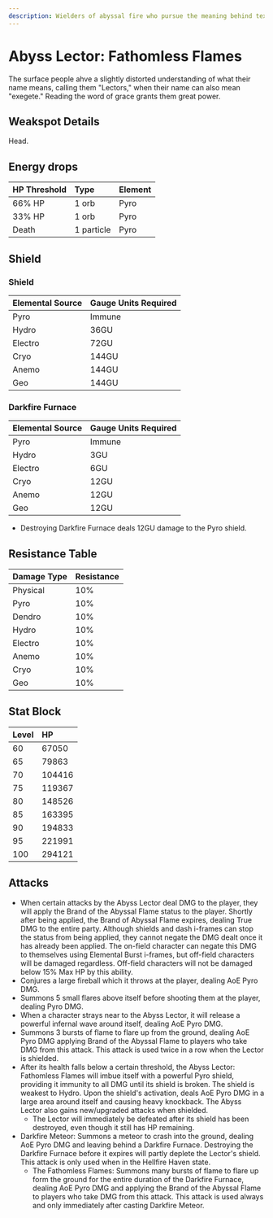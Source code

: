 ```yaml
---
description: Wielders of abyssal fire who pursue the meaning behind texts and scriptures. Is a member of the Abyss Order.
---
```


# Abyss Lector: Fathomless Flames

The surface people ahve a slightly distorted understanding of what their name means, calling them "Lectors," when their name can also mean "exegete." Reading the word of grace grants them great power.

## Weakspot Details

Head.

## Energy drops

| HP Threshold | Type       | Element |
| :----------- | :--------- | :------ |
| 66% HP       | 1 orb      | Pyro    |
| 33% HP       | 1 orb      | Pyro    |
| Death        | 1 particle | Pyro    |

## Shield

### Shield

| Elemental Source | Gauge Units Required |
| :--------------- | :------------------- |
| Pyro             | Immune               |
| Hydro            | 36GU                 |
| Electro          | 72GU                 |
| Cryo             | 144GU                |
| Anemo            | 144GU                |
| Geo              | 144GU                |

### Darkfire Furnace

| Elemental Source | Gauge Units Required |
| :--------------- | :------------------- |
| Pyro             | Immune               |
| Hydro            | 3GU                  |
| Electro          | 6GU                  |
| Cryo             | 12GU                 |
| Anemo            | 12GU                 |
| Geo              | 12GU                 |

* Destroying Darkfire Furnace deals 12GU damage to the Pyro shield.

## Resistance Table

| Damage Type | Resistance |
| :---------- | :--------- |
| Physical    | 10%        |
| Pyro        | 10%        |
| Dendro      | 10%        |
| Hydro       | 10%        |
| Electro     | 10%        |
| Anemo       | 10%        |
| Cryo        | 10%        |
| Geo         | 10%        |

## Stat Block

| Level | HP     |
| :---- | :----- |
| 60    | 67050  |
| 65    | 79863  |
| 70    | 104416 |
| 75    | 119367 |
| 80    | 148526 |
| 85    | 163395 |
| 90    | 194833 |
| 95    | 221991 |
| 100   | 294121 |

## Attacks

* When certain attacks by the Abyss Lector deal DMG to the player, they will apply the Brand of the Abyssal Flame status to the player. Shortly after being applied, the Brand of Abyssal Flame expires, dealing True DMG to the entire party. Although shields and dash i-frames can stop the status from being applied, they cannot negate the DMG dealt once it has already been applied. The on-field character can negate this DMG to themselves using Elemental Burst i-frames, but off-field characters will be damaged regardless. Off-field characters will not be damaged below 15% Max HP by this ability.
* Conjures a large fireball which it throws at the player, dealing AoE Pyro DMG.
* Summons 5 small flares above itself before shooting them at the player, dealing Pyro DMG.
* When a character strays near to the Abyss Lector, it will release a powerful infernal wave around itself, dealing AoE Pyro DMG.
* Summons 3 bursts of flame to flare up from the ground, dealing AoE Pyro DMG applying Brand of the Abyssal Flame to players who take DMG from this attack. This attack is used twice in a row when the Lector is shielded.
* After its health falls below a certain threshold, the Abyss Lector: Fathomless Flames will imbue itself with a powerful Pyro shield, providing it immunity to all DMG until its shield is broken. The shield is weakest to Hydro. Upon the shield's activation, deals AoE Pyro DMG in a large area around itself and causing heavy knockback. The Abyss Lector also gains new/upgraded attacks when shielded.
  * The Lector will immediately be defeated after its shield has been destroyed, even though it still has HP remaining.
* Darkfire Meteor: Summons a meteor to crash into the ground, dealing AoE Pyro DMG and leaving behind a Darkfire Furnace. Destroying the Darkfire Furnace before it expires will partly deplete the Lector's shield. This attack is only used when in the Hellfire Haven state.
  * The Fathomless Flames: Summons many bursts of flame to flare up form the ground for the entire duration of the Darkfire Furnace, dealing AoE Pyro DMG and applying the Brand of the Abyssal Flame to players who take DMG from this attack. This attack is used always and only immediately after casting Darkfire Meteor.
